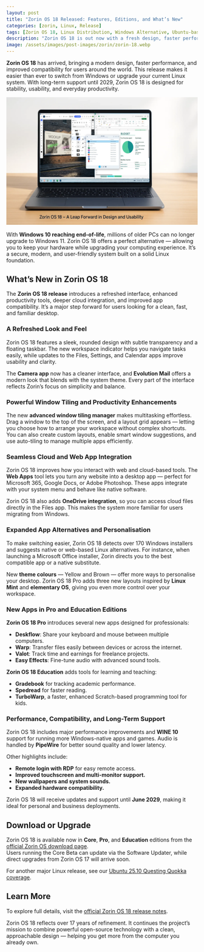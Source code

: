 ```yaml
---
layout: post
title: "Zorin OS 18 Released: Features, Editions, and What’s New"
categories: [zorin, Linux, Release]
tags: [Zorin OS 18, Linux Distribution, Windows Alternative, Ubuntu-based, Linux News]
description: "Zorin OS 18 is out now with a fresh design, faster performance, better Windows app support, and long-term support until 2029. Explore all new features."
image: /assets/images/post-images/zorin/zorin-18.webp
---
```


**Zorin OS 18** has arrived, bringing a modern design, faster performance, and improved compatibility for users around the world. This release makes it easier than ever to switch from Windows or upgrade your current Linux system. With long-term support until 2029, Zorin OS 18 is designed for stability, usability, and everyday productivity.

![Zorin OS 18 running Adobe Photoshop and MS Exel](/assets/images/post-images/zorin/zorin-18.webp)

With **Windows 10 reaching end-of-life**, millions of older PCs can no longer upgrade to Windows 11. Zorin OS 18 offers a perfect alternative — allowing you to keep your hardware while upgrading your computing experience. It’s a secure, modern, and user-friendly system built on a solid Linux foundation.

## What’s New in Zorin OS 18

The **Zorin OS 18 release** introduces a refreshed interface, enhanced productivity tools, deeper cloud integration, and improved app compatibility. It’s a major step forward for users looking for a clean, fast, and familiar desktop.

### A Refreshed Look and Feel

Zorin OS 18 features a sleek, rounded design with subtle transparency and a floating taskbar. The new workspace indicator helps you navigate tasks easily, while updates to the Files, Settings, and Calendar apps improve usability and clarity.

The **Camera app** now has a cleaner interface, and **Evolution Mail** offers a modern look that blends with the system theme. Every part of the interface reflects Zorin’s focus on simplicity and balance.

### Powerful Window Tiling and Productivity Enhancements

The new **advanced window tiling manager** makes multitasking effortless. Drag a window to the top of the screen, and a layout grid appears — letting you choose how to arrange your workspace without complex shortcuts.  
You can also create custom layouts, enable smart window suggestions, and use auto-tiling to manage multiple apps efficiently.

### Seamless Cloud and Web App Integration

Zorin OS 18 improves how you interact with web and cloud-based tools. The **Web Apps** tool lets you turn any website into a desktop app — perfect for Microsoft 365, Google Docs, or Adobe Photoshop. These apps integrate with your system menu and behave like native software.

Zorin OS 18 also adds **OneDrive integration**, so you can access cloud files directly in the Files app. This makes the system more familiar for users migrating from Windows.

### Expanded App Alternatives and Personalisation

To make switching easier, Zorin OS 18 detects over 170 Windows installers and suggests native or web-based Linux alternatives. For instance, when launching a Microsoft Office installer, Zorin directs you to the best compatible app or a native substitute.

New **theme colours** — Yellow and Brown — offer more ways to personalise your desktop. Zorin OS 18 Pro adds three new layouts inspired by **Linux Mint** and **elementary OS**, giving you even more control over your workspace.

### New Apps in Pro and Education Editions

**Zorin OS 18 Pro** introduces several new apps designed for professionals:

- **Deskflow**: Share your keyboard and mouse between multiple computers.  
- **Warp**: Transfer files easily between devices or across the internet.  
- **Valot**: Track time and earnings for freelance projects.  
- **Easy Effects**: Fine-tune audio with advanced sound tools.

**Zorin OS 18 Education** adds tools for learning and teaching:

- **Gradebook** for tracking academic performance.  
- **Spedread** for faster reading.  
- **TurboWarp**, a faster, enhanced Scratch-based programming tool for kids.

### Performance, Compatibility, and Long-Term Support

Zorin OS 18 includes major performance improvements and **WINE 10** support for running more Windows-native apps and games. Audio is handled by **PipeWire** for better sound quality and lower latency.  

Other highlights include:

- **Remote login with RDP** for easy remote access.  
- **Improved touchscreen and multi-monitor support.**  
- **New wallpapers and system sounds.**  
- **Expanded hardware compatibility.**

Zorin OS 18 will receive updates and support until **June 2029**, making it ideal for personal and business deployments.

## Download or Upgrade

Zorin OS 18 is available now in **Core**, **Pro**, and **Education** editions from the [official Zorin OS download page](https://zorin.com/os/download/).  
Users running the Core Beta can update via the Software Updater, while direct upgrades from Zorin OS 17 will arrive soon.

For another major Linux release, see our [Ubuntu 25.10 Questing Quokka coverage](/ubuntu-25-10-questing-quokka-release/).

## Learn More

To explore full details, visit the [official Zorin OS 18 release notes](https://zorin.com/os/news/2025/10/15/zorin-os-18-released/).

Zorin OS 18 reflects over 17 years of refinement. It continues the project’s mission to combine powerful open-source technology with a clean, approachable design — helping you get more from the computer you already own.
